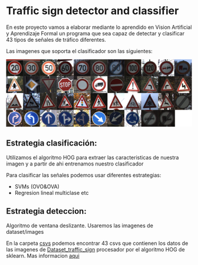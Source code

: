 # Traffic sign detector and classifier

En este proyecto vamos a elaborar mediante lo aprendido en Vision Artificial y Aprendizaje Formal un programa que sea capaz de detectar y clasificar 43 tipos de señales de tráfico diferentes.

Las imagenes que soporta el clasificador son las siguientes:

![alt text](resources/signs.png)

## Estrategia clasificación:

Utilizamos el algoritmo HOG para extraer las caracteristicas de nuestra imagen y a partir de ahi entrenamos nuestro clasificador

Para clasificar las señales podemos usar diferentes estrategias:
- SVMs (OVO&OVA)
- Regresion lineal multiclase etc

## Estrategia deteccion:

Algoritmo de ventana deslizante. Usaremos las imagenes de dataset/images

En la carpeta [csvs](csvs/) podemos encontrar 43 csvs que contienen los datos de las imagenes de [Dataset_traffic_sign](Dataset_traffic_sign/) procesador por el algoritmo HOG de sklearn. Mas informacion [aqui]([lins](https://www.learnopencv.com/histogram-of-oriented-gradients/))